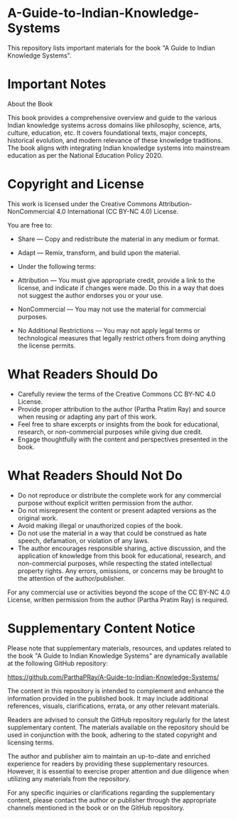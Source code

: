 # A-Guide-to-Indian-Knowledge-Systems
This repository lists important materials for the book "A Guide to Indian Knowledge Systems".



# Important Notes

About the Book

This book provides a comprehensive overview and guide to the various Indian knowledge systems across domains like philosophy, science, arts, culture, education, etc.
It covers foundational texts, major concepts, historical evolution, and modern relevance of these knowledge traditions.
The book aligns with integrating Indian knowledge systems into mainstream education as per the National Education Policy 2020.

# Copyright and License

This work is licensed under the Creative Commons Attribution-NonCommercial 4.0 International (CC BY-NC 4.0) License.

You are free to:

  - Share — Copy and redistribute the material in any medium or format.
  - Adapt — Remix, transform, and build upon the material.
  - Under the following terms:

  - Attribution — You must give appropriate credit, provide a link to the license, and indicate if changes were made. Do this in a way that does not suggest the author endorses you or your use.
  - NonCommercial — You may not use the material for commercial purposes.
  - No Additional Restrictions — You may not apply legal terms or technological measures that legally restrict others from doing anything the license permits.

# What Readers Should Do

  - Carefully review the terms of the Creative Commons CC BY-NC 4.0 License.
  - Provide proper attribution to the author (Partha Pratim Ray) and source when reusing or adapting any part of this work.
  - Feel free to share excerpts or insights from the book for educational, research, or non-commercial purposes while giving due credit.
  - Engage thoughtfully with the content and perspectives presented in the book.

# What Readers Should Not Do

  - Do not reproduce or distribute the complete work for any commercial purpose without explicit written permission from the author.
  - Do not misrepresent the content or present adapted versions as the original work.
  - Avoid making illegal or unauthorized copies of the book.
  - Do not use the material in a way that could be construed as hate speech, defamation, or violation of any laws.
  - The author encourages responsible sharing, active discussion, and the application of knowledge from this book for educational, research, and non-commercial purposes, while respecting the stated intellectual property rights. Any errors, omissions, or concerns may be brought to the attention of the author/publisher.

For any commercial use or activities beyond the scope of the CC BY-NC 4.0 License, written permission from the author (Partha Pratim Ray) is required.

# Supplementary Content Notice

Please note that supplementary materials, resources, and updates related to the book "A Guide to Indian Knowledge Systems" are dynamically available at the following GitHub repository:

https://github.com/ParthaPRay/A-Guide-to-Indian-Knowledge-Systems/

The content in this repository is intended to complement and enhance the information provided in the published book. It may include additional references, visuals, clarifications, errata, or any other relevant materials.

Readers are advised to consult the GitHub repository regularly for the latest supplementary content. The materials available on the repository should be used in conjunction with the book, adhering to the stated copyright and licensing terms.

The author and publisher aim to maintain an up-to-date and enriched experience for readers by providing these supplementary resources. However, it is essential to exercise proper attention and due diligence when utilizing any materials from the repository.

For any specific inquiries or clarifications regarding the supplementary content, please contact the author or publisher through the appropriate channels mentioned in the book or on the GitHub repository.
